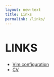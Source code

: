 ```yaml
---
layout: new-text
title: Links
permalink: /links/
---
```


<h1 style="font-size: 250%">LINKS</h1>

- [Vim configuration](https://github.com/patztablook22/dotfiles/tree/main/.config/nvim)
- [CV](https://www.overleaf.com/read/bcdcknhtxmsg#b6debe)
